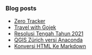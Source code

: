 ### Blog posts
<!-- BLOG-POST-LIST:START -->
- [Zero Tracker](https://akherlan.github.io/zero-tracker/)
- [Travel with Gojek](https://akherlan.github.io/travel-with-gojek/)
- [Resolusi Tengah Tahun 2021](https://akherlan.github.io/resolusi-tengah-tahun-2021/)
- [QGIS Zürich versi Anaconda](https://akherlan.github.io/qgis-z%C3%BCrich-versi-anaconda/)
- [Konversi HTML Ke Markdown](https://akherlan.github.io/konversi-html-ke-markdown/)
<!-- BLOG-POST-LIST:END -->


<!-- ### Hi there 👋 -->

<!--
**akherlan/akherlan** is a ✨ _special_ ✨ repository because its `README.md` (this file) appears on your GitHub profile.

Here are some ideas to get you started:

- 🔭 I’m currently working on ...
- 🌱 I’m currently learning ...
- 👯 I’m looking to collaborate on ...
- 🤔 I’m looking for help with ...
- 💬 Ask me about ...
- 📫 How to reach me: ...
- 😄 Pronouns: ...
- ⚡ Fun fact: ...
-->
